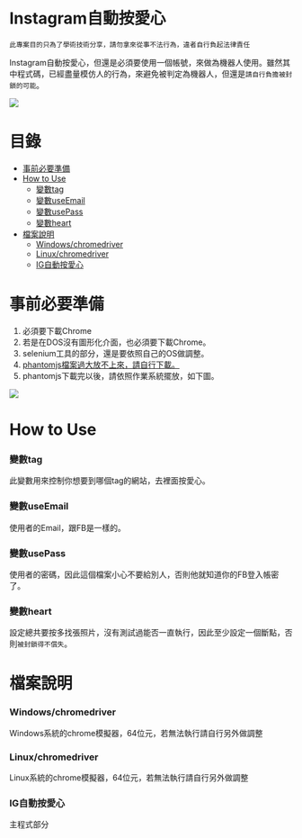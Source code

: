 Instagram自動按愛心
=========

`此專案目的只為了學術技術分享，請勿拿來從事不法行為，違者自行負起法律責任`

Instagram自動按愛心，但還是必須要使用一個帳號，來做為機器人使用。雖然其中程式碼，已經盡量模仿人的行為，來避免被判定為機器人，但還是`請自行負擔被封鎖的可能`。


<img src="https://imgur.com/hrOvWEe.png"/>

目錄
=================
* [事前必要準備](#事前必要準備)
* [How to Use](#HowtoUse)
   * [變數tag](#變數tag)
   * [變數useEmail](#變數useEmail)
   * [變數usePass](#變數usePass)
   * [變數heart](#變數heart)
* [檔案說明](#檔案說明)
    * [Windows/chromedriver](#Windowschromedriver)
    * [Linux/chromedriver](#Linuxchromedriver)
    * [IG自動按愛心](#IG自動按愛心)
 
事前必要準備
=================
1. 必須要下載Chrome
2. 若是在DOS沒有圖形化介面，也必須要下載Chrome。
3. selenium工具的部分，還是要依照自己的OS做調整。
4. [phantomjs檔案過大放不上來，請自行下載。](https://phantomjs.org/download.html)
5. phantomjs下載完以後，請依照作業系統擺放，如下圖。
<img src="https://i.imgur.com/vxk2PXt.png"/>

How to Use
=================

### 變數tag

此變數用來控制你想要到哪個tag的網站，去裡面按愛心。

### 變數useEmail

使用者的Email，跟FB是一樣的。

### 變數usePass

使用者的密碼，因此這個檔案小心不要給別人，否則他就知道你的FB登入帳密了。

### 變數heart

設定總共要按多找張照片，沒有測試過能否一直執行，因此至少設定一個斷點，否則`被封鎖得不償失`。

檔案說明
=================

### Windows/chromedriver
Windows系統的chrome模擬器，64位元，若無法執行請自行另外做調整

### Linux/chromedriver
Linux系統的chrome模擬器，64位元，若無法執行請自行另外做調整

### IG自動按愛心
主程式部分
